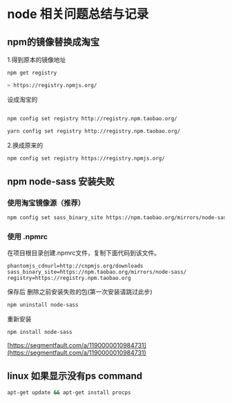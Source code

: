 # node 相关问题总结与记录

## npm的镜像替换成淘宝

1.得到原本的镜像地址

```bash
npm get registry 

> https://registry.npmjs.org/

```

设成淘宝的

```bash

npm config set registry http://registry.npm.taobao.org/

yarn config set registry http://registry.npm.taobao.org/

```

2.换成原来的

```bash
npm config set registry https://registry.npmjs.org/
```

## npm  node-sass 安装失败

### 使用淘宝镜像源（推荐）

```bash
npm config set sass_binary_site https://npm.taobao.org/mirrors/node-sass/
```

### 使用 .npmrc

在项目根目录创建.npmrc文件，复制下面代码到该文件。

```npmrc
phantomjs_cdnurl=http://cnpmjs.org/downloads
sass_binary_site=https://npm.taobao.org/mirrors/node-sass/
registry=https://registry.npm.taobao.org
```

保存后 删除之前安装失败的包(第一次安装请跳过此步)

```bash
npm uninstall node-sass
```

重新安装

```bash
npm install node-sass
```

[https://segmentfault.com/a/1190000010984731](https://segmentfault.com/a/1190000010984731)

## linux 如果显示没有ps command 

```bash
apt-get update && apt-get install procps
```
